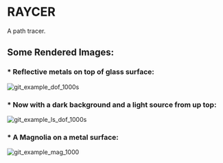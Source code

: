 # RAYCER
A path tracer.

## Some Rendered Images:

### * Reflective metals on top of glass surface:

![git_example_dof_1000s](https://github.com/aritra0227/RAYCER/assets/54759130/8023a3d1-0680-49cd-ba78-19d1a5817314)

### * Now with a dark background and a light source from up top:
  
![git_example_ls_dof_1000s](https://github.com/aritra0227/RAYCER/assets/54759130/5ea89f13-e33e-41e7-b01b-b1225ffc96c3)

### * A Magnolia on a metal surface:

![git_example_mag_1000](https://github.com/aritra0227/RAYCER/assets/54759130/96f8cfec-1d45-46ab-a733-1c6a89e1e0d7)
